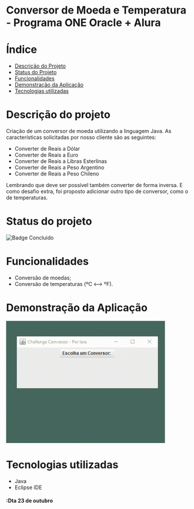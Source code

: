 # Conversor de Moeda e Temperatura - Programa ONE Oracle + Alura

# Índice 

* [Descrição do Projeto](#descrição-do-projeto)
* [Status do Projeto](#status-do-projeto)
* [Funcionalidades](#funcionalidades)
* [Demonstração da Aplicação](#demonstração-da-aplicação)
* [Tecnologias utilizadas](#tecnologias-utilizadas)

# Descrição do projeto

Criação de um conversor de moeda utilizando a linguagem Java. As características solicitadas por nosso cliente são as seguintes:
- Converter de Reais a Dólar
- Converter de Reais a Euro
- Converter de Reais a Libras Esterlinas
- Converter de Reais a Peso Argentino
- Converter de Reais a Peso Chileno
  
Lembrando que deve ser possível também converter de forma inversa. E como desafio extra, foi proposto adicionar outro tipo de conversor, como o de temperaturas.

# Status do projeto

![Badge Concluido](http://img.shields.io/static/v1?label=STATUS&message=CONCLUIDO&color=GREEN&style=for-the-badge)

# Funcionalidades

- Conversão de moedas;
- Conversão de temperaturas (ºC <--> ºF).

# Demonstração da Aplicação

![demonstracao](video.gif)

# Tecnologias utilizadas

- Java
- Eclipse IDE

<h4> :Dta 23 de outubro</h4>
